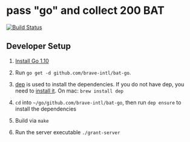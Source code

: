 # pass "go" and collect 200 BAT

[![Build
Status](https://travis-ci.org/brave-intl/bat-go.svg?branch=master)](https://travis-ci.org/brave-intl/bat-go)

## Developer Setup

1. [Install Go 1.10](https://golang.org/doc/install)

2. Run `go get -d github.com/brave-intl/bat-go`. 

3. [dep](https://github.com/golang/dep) is used to install the dependencies.  If you do not have dep, you need to [install it](https://github.com/golang/dep#setup). On mac:
`brew install dep`

4. `cd` into `~/go/github.com/brave-intl/bat-go`, then run `dep ensure` to install the dependencies

5. Build via `make`

6. Run the server executable `./grant-server`
